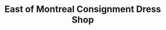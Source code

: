 ---
title: "East of Montreal Consignment Dress Shop"
url: /halifax/east-of-montreal-consignment-dress-shop/
shop: clothes
---